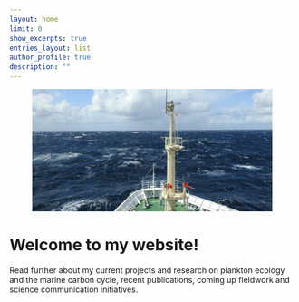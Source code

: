 ```yaml
---
layout: home
limit: 0
show_excerpts: true
entries_layout: list
author_profile: true
description: ""
---
```

<figure>
  <img src="/assets/images/Umitaka_title.jpg" alt="">
</figure>

# Welcome to my website!

Read further about my current projects and research on plankton ecology and the marine carbon cycle, recent publications, coming up fieldwork and science communication initiatives. 

